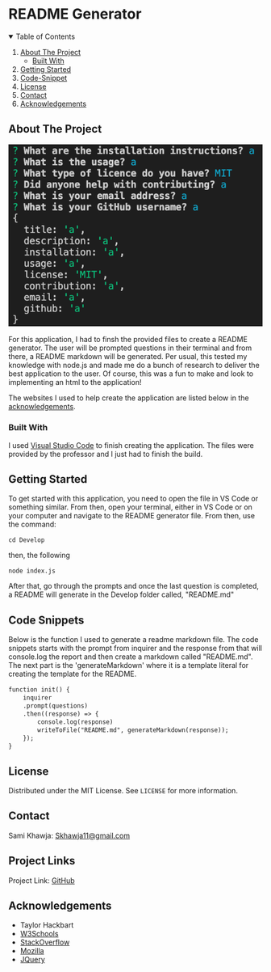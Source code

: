 # README Generator

<!-- TABLE OF CONTENTS -->
<details open="open">
  <summary>Table of Contents</summary>
  <ol>
    <li>
      <a href="#about-the-project">About The Project</a>
      <ul>
        <li><a href="#built-with">Built With</a></li>
      </ul>
    </li>
    <li>
      <a href="#getting-started">Getting Started</a>
    </li>
    <li><a href="#code-snippet">Code-Snippet</a></li>
    <li><a href="#license">License</a></li>
    <li><a href="#contact">Contact</a></li>
    <li><a href="#acknowledgements">Acknowledgements</a></li>
  </ol>
</details>



<!-- ABOUT THE PROJECT -->
## About The Project

<img src="./assets/images/webpage.png" alt="Kanye Quotes Webpage">

For this application, I had to finsh the provided files to create a README generator. The user will be prompted questions in their terminal and from there, a README markdown will be generated. Per usual, this tested my knowledge with node.js and made me do a bunch of research to deliver the best application to the user. Of course, this was a fun to make and look to implementing an html to the application!

The websites I used to help create the application are listed below in the <a href="#acknowledgements">acknowledgements</a>.

### Built With

I used <a href="https://code.visualstudio.com/">Visual Studio Code</a> to finish creating the application. The files were provided by the professor and I just had to finish the build.


<!-- GETTING STARTED -->
## Getting Started

To get started with this application, you need to open the file in VS Code or something similar. From then, open your terminal, either in VS Code or on your computer and navigate to the README generator file. From then, use the command:
```
cd Develop
```
then, the following
```
node index.js
```
After that, go through the prompts and once the last question is completed, a README will generate in the Develop folder called, "README.md"


<!-- USAGE EXAMPLES -->
## Code Snippets

Below is the function I used to generate a readme markdown file. The code snippets starts with the prompt from inquirer and the response from that will console.log the report and then create a markdown called "README.md". The next part is the 'generateMarkdown' where it is a template literal for creating the template for the README.
```
function init() {
    inquirer
    .prompt(questions)
    .then((response) => {
        console.log(response)
        writeToFile("README.md", generateMarkdown(response));
    });
}
```


<!-- LICENSE -->
## License

Distributed under the MIT License. See `LICENSE` for more information.



<!-- CONTACT -->
## Contact
Sami Khawja: Skhawja11@gmail.com


## Project Links
Project Link: [GitHub](https://github.com/samikhawja/readme_generator)



<!-- ACKNOWLEDGEMENTS -->
## Acknowledgements
* Taylor Hackbart
* [W3Schools](https://www.w3schools.com/)
* [StackOverflow](https://stackoverflow.com/)
* [Mozilla](https://developer.mozilla.org/en-US/docs/Web/JavaScript)
* [JQuery](https://jquery.com/)